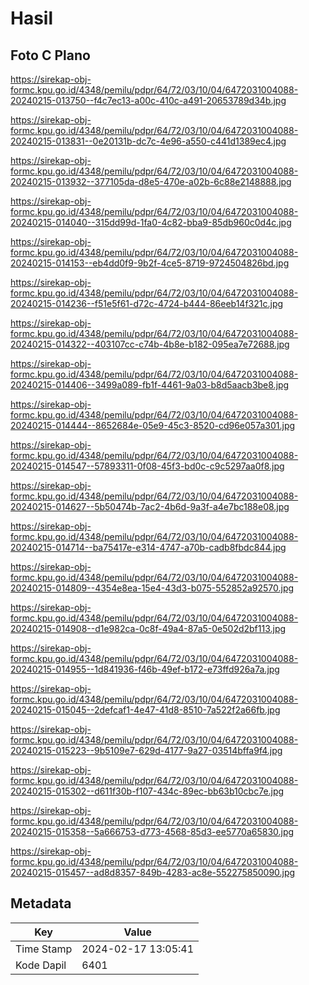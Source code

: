 # Hasil

## Foto C Plano

https://sirekap-obj-formc.kpu.go.id/4348/pemilu/pdpr/64/72/03/10/04/6472031004088-20240215-013750--f4c7ec13-a00c-410c-a491-20653789d34b.jpg

https://sirekap-obj-formc.kpu.go.id/4348/pemilu/pdpr/64/72/03/10/04/6472031004088-20240215-013831--0e20131b-dc7c-4e96-a550-c441d1389ec4.jpg

https://sirekap-obj-formc.kpu.go.id/4348/pemilu/pdpr/64/72/03/10/04/6472031004088-20240215-013932--377105da-d8e5-470e-a02b-6c88e2148888.jpg

https://sirekap-obj-formc.kpu.go.id/4348/pemilu/pdpr/64/72/03/10/04/6472031004088-20240215-014040--315dd99d-1fa0-4c82-bba9-85db960c0d4c.jpg

https://sirekap-obj-formc.kpu.go.id/4348/pemilu/pdpr/64/72/03/10/04/6472031004088-20240215-014153--eb4dd0f9-9b2f-4ce5-8719-9724504826bd.jpg

https://sirekap-obj-formc.kpu.go.id/4348/pemilu/pdpr/64/72/03/10/04/6472031004088-20240215-014236--f51e5f61-d72c-4724-b444-86eeb14f321c.jpg

https://sirekap-obj-formc.kpu.go.id/4348/pemilu/pdpr/64/72/03/10/04/6472031004088-20240215-014322--403107cc-c74b-4b8e-b182-095ea7e72688.jpg

https://sirekap-obj-formc.kpu.go.id/4348/pemilu/pdpr/64/72/03/10/04/6472031004088-20240215-014406--3499a089-fb1f-4461-9a03-b8d5aacb3be8.jpg

https://sirekap-obj-formc.kpu.go.id/4348/pemilu/pdpr/64/72/03/10/04/6472031004088-20240215-014444--8652684e-05e9-45c3-8520-cd96e057a301.jpg

https://sirekap-obj-formc.kpu.go.id/4348/pemilu/pdpr/64/72/03/10/04/6472031004088-20240215-014547--57893311-0f08-45f3-bd0c-c9c5297aa0f8.jpg

https://sirekap-obj-formc.kpu.go.id/4348/pemilu/pdpr/64/72/03/10/04/6472031004088-20240215-014627--5b50474b-7ac2-4b6d-9a3f-a4e7bc188e08.jpg

https://sirekap-obj-formc.kpu.go.id/4348/pemilu/pdpr/64/72/03/10/04/6472031004088-20240215-014714--ba75417e-e314-4747-a70b-cadb8fbdc844.jpg

https://sirekap-obj-formc.kpu.go.id/4348/pemilu/pdpr/64/72/03/10/04/6472031004088-20240215-014809--4354e8ea-15e4-43d3-b075-552852a92570.jpg

https://sirekap-obj-formc.kpu.go.id/4348/pemilu/pdpr/64/72/03/10/04/6472031004088-20240215-014908--d1e982ca-0c8f-49a4-87a5-0e502d2bf113.jpg

https://sirekap-obj-formc.kpu.go.id/4348/pemilu/pdpr/64/72/03/10/04/6472031004088-20240215-014955--1d841936-f46b-49ef-b172-e73ffd926a7a.jpg

https://sirekap-obj-formc.kpu.go.id/4348/pemilu/pdpr/64/72/03/10/04/6472031004088-20240215-015045--2defcaf1-4e47-41d8-8510-7a522f2a66fb.jpg

https://sirekap-obj-formc.kpu.go.id/4348/pemilu/pdpr/64/72/03/10/04/6472031004088-20240215-015223--9b5109e7-629d-4177-9a27-03514bffa9f4.jpg

https://sirekap-obj-formc.kpu.go.id/4348/pemilu/pdpr/64/72/03/10/04/6472031004088-20240215-015302--d611f30b-f107-434c-89ec-bb63b10cbc7e.jpg

https://sirekap-obj-formc.kpu.go.id/4348/pemilu/pdpr/64/72/03/10/04/6472031004088-20240215-015358--5a666753-d773-4568-85d3-ee5770a65830.jpg

https://sirekap-obj-formc.kpu.go.id/4348/pemilu/pdpr/64/72/03/10/04/6472031004088-20240215-015457--ad8d8357-849b-4283-ac8e-552275850090.jpg


## Metadata

| Key        | Value               |
| ---------- | ------------------- |
| Time Stamp | 2024-02-17 13:05:41 |
| Kode Dapil | 6401                |



